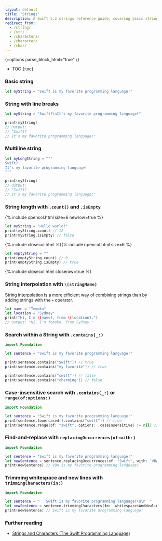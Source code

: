 ```yaml
---
layout: default
title: "Strings"
description: A Swift 5.2 strings reference guide, covering basic strings, multiline strings, string length, and string interpolation.
redirect_from:
  - /string/
  - /str/
  - /characters/
  - /character/
  - /char/
---
```

{::options parse_block_html="true" /}

* TOC
{:toc}

### Basic string

```swift
let myString = "Swift is my favorite programming language!"
```

### String with line breaks

```swift
let myString = "Swift?\nIt's my favorite programming language!"

print(myString)
// Output:
// "Swift?
// It's my favorite programming language!"
```

### Multiline string

```swift
let myLongString = """
Swift?
It's my favorite programming language!
"""

print(myString)
// Output:
// "Swift?
// It's my favorite programming language!"
```

### String length with `.count()` and `.isEmpty`

{% include opencol.html size=6 newrow=true %}

```swift
let myString = "Hello world!"
print(myString.count) // 12
print(myString.isEmpty) // false
```

{% include closecol.html %}{% include opencol.html size=6 %}

```swift
let emptyString = ""
print(emptyString.count) // 0
print(emptyString.isEmpty) // true
```

{% include closecol.html closerow=true %}

### String interpolation with `\(stringName)`

String interpolation is a more efficient way of combining strings than by adding strings with the `+` operator.

```swift
let name = "Tomoko"
let location = "Sydney"
print("Hi, I'm \(name), from \(location).")
// Output: "Hi, I'm Tomoko, from Sydney."
```

### Search within a String with `.contains(_:)`

```swift
import Foundation

let sentence = "Swift is my favorite programming language!"

print(sentence.contains("Swift")) // true
print(sentence.contains("my favorite")) // true

print(sentence.contains("swift")) // false
print(sentence.contains("charming")) // false
```

### Case-insensitive search with `.contains(_:)` or `range(of:options:)`

```swift
import Foundation

let sentence = "Swift is my favorite programming language!"
print(sentence.lowercased().contains("swift")) // true
print(sentence.range(of: "swift", options: .caseInsensitive) != nil) // true
```

### Find-and-replace with `replacingOccurrences(of:with:)`

```swift
import Foundation

let sentence = "Swift is my favorite programming language!"
let newSentence = sentence.replacingOccurrences(of: "Swift", with: "VBA")
print(newSentence) // VBA is my favorite programming language!
```

### Trimming whitespace and new lines with `trimmingCharacters(in:)`

```swift
import Foundation

let sentence = "   Swift is my favorite programming language!\n\n  "
let newSentence = sentence.trimmingCharacters(in: .whitespacesAndNewlines)
print(newSentence) // Swift is my favorite programming language!
```

### Further reading

* [Strings and Characters (The Swift Programming Language)](https://docs.swift.org/swift-book/LanguageGuide/StringsAndCharacters.html)
